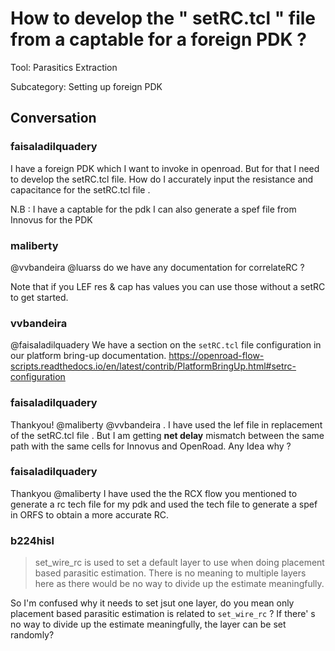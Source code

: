 # How to develop the " setRC.tcl "  file from a captable for a foreign PDK ?

Tool: Parasitics Extraction

Subcategory: Setting up foreign PDK

## Conversation

### faisaladilquadery
I have a foreign PDK which I want to invoke in openroad. But for that I need to develop the setRC.tcl file. How do I accurately input the resistance and capacitance for the setRC.tcl file . 

N.B : I have a captable for the pdk
I can also generate a spef file from Innovus for the PDK

### maliberty
@vvbandeira @luarss do we have any documentation for correlateRC ?

Note that if you LEF res & cap has values you can use those without a setRC to get started.

### vvbandeira
@faisaladilquadery 
We have a section on the `setRC.tcl` file configuration in our platform bring-up documentation.
https://openroad-flow-scripts.readthedocs.io/en/latest/contrib/PlatformBringUp.html#setrc-configuration

### faisaladilquadery
Thankyou! @maliberty @vvbandeira . I have used the lef file in replacement of the setRC.tcl file . But I am getting **net delay** mismatch between the same path with the same cells for Innovus and OpenRoad. Any Idea why ?

### faisaladilquadery
Thankyou @maliberty I have used the the RCX flow you  mentioned to generate a rc tech file for my pdk and used the tech file to generate a spef in ORFS to obtain a more accurate RC.

### b224hisl
> set_wire_rc is used to set a default layer to use when doing placement based parasitic estimation. There is no meaning to multiple layers here as there would be no way to divide up the estimate meaningfully.

So I'm confused why it needs to set jsut one layer, do you mean only placement based parasitic estimation is related to `set_wire_rc` ? If there' s no way to divide up the estimate meaningfully, the layer can be set randomly?

